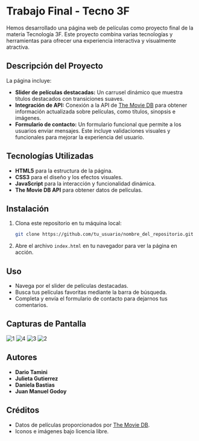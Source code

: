 # Trabajo Final - Tecno 3F

Hemos desarrollado una página web de películas como proyecto final de la materia Tecnología 3F. Este proyecto combina varias tecnologías y herramientas para ofrecer una experiencia interactiva y visualmente atractiva.

## Descripción del Proyecto

La página incluye:

- **Slider de películas destacadas:** Un carrusel dinámico que muestra títulos destacados con transiciones suaves.
- **Integración de API:** Conexión a la API de [The Movie DB](https://www.themoviedb.org/) para obtener información actualizada sobre películas, como títulos, sinopsis e imágenes.
- **Formulario de contacto:** Un formulario funcional que permite a los usuarios enviar mensajes. Este incluye validaciones visuales y funcionales para mejorar la experiencia del usuario.

## Tecnologías Utilizadas

- **HTML5** para la estructura de la página.
- **CSS3** para el diseño y los efectos visuales.
- **JavaScript** para la interacción y funcionalidad dinámica.
- **The Movie DB API** para obtener datos de películas.

## Instalación

1. Clona este repositorio en tu máquina local:

   ```bash
   git clone https://github.com/tu_usuario/nombre_del_repositorio.git
   ```

2. Abre el archivo `index.html` en tu navegador para ver la página en acción.

## Uso

- Navega por el slider de películas destacadas.
- Busca tus películas favoritas mediante la barra de búsqueda.
- Completa y envía el formulario de contacto para dejarnos tus comentarios.

## Capturas de Pantalla

![1](https://github.com/user-attachments/assets/69b6c584-19bc-4068-9cd7-313f81df73c5)
![4](https://github.com/user-attachments/assets/f03c92e6-34f0-4a35-a316-bfa8c0a97e70)
![3](https://github.com/user-attachments/assets/981c4858-84be-4b5c-91c8-df874e53c597)
![2](https://github.com/user-attachments/assets/1576f311-377c-40b5-b874-636e6bf943ca)



## Autores

- **Dario Tamini**  
- **Julieta Gutierrez**  
- **Daniela Bastias**
- **Juan Manuel Godoy**

## Créditos

- Datos de películas proporcionados por [The Movie DB](https://www.themoviedb.org/).
- Iconos e imágenes bajo licencia libre.


